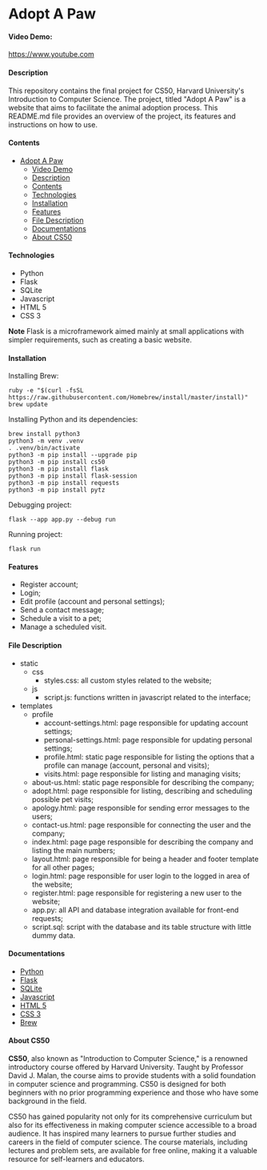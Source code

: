 # Adopt A Paw

#### Video Demo:

<https://www.youtube.com>

#### Description

This repository contains the final project for CS50, Harvard University's Introduction to Computer Science. The project, titled "Adopt A Paw" is a website that aims to facilitate the animal adoption process. This README.md file provides an overview of the project, its features and instructions on how to use.

#### Contents

- [Adopt A Paw](#adopt-a-paw)
  - [Video Demo](#video-demo)
  - [Description](#description)
  - [Contents](#contents)
  - [Technologies](#technologies)
  - [Installation](#installation)
  - [Features](#features)
  - [File Description](#file-description)
  - [Documentations](#documentations)
  - [About CS50](#about-cs50)

#### Technologies

- Python
- Flask
- SQLite
- Javascript
- HTML 5
- CSS 3

**Note** Flask is a microframework aimed mainly at small applications with simpler requirements, such as creating a basic website.

#### Installation

Installing Brew:

```
ruby -e "$(curl -fsSL https://raw.githubusercontent.com/Homebrew/install/master/install)"
brew update
```

Installing Python and its dependencies:

```
brew install python3
python3 -m venv .venv
. .venv/bin/activate
python3 -m pip install --upgrade pip
python3 -m pip install cs50
python3 -m pip install flask
python3 -m pip install flask-session
python3 -m pip install requests
python3 -m pip install pytz
```

Debugging project:

```
flask --app app.py --debug run
```

Running project:

```
flask run
```

#### Features

- Register account;
- Login;
- Edit profile (account and personal settings);
- Send a contact message;
- Schedule a visit to a pet;
- Manage a scheduled visit.

#### File Description

- static
  - css
    - styles.css: all custom styles related to the website;
  - js
    - script.js: functions written in javascript related to the interface;
- templates
  - profile
    - account-settings.html: page responsible for updating account settings;
    - personal-settings.html: page responsible for updating personal settings;
    - profile.html: static page responsible for listing the options that a profile can manage (account, personal and visits);
    - visits.html: page responsible for listing and managing visits;
  - about-us.html: static page responsible for describing the company;
  - adopt.html: page responsible for listing, describing and scheduling possible pet visits;
  - apology.html: page responsible for sending error messages to the users;
  - contact-us.html: page responsible for connecting the user and the company;
  - index.html: page page responsible for describing the company and listing the main numbers;
  - layout.html: page responsible for being a header and footer template for all other pages;
  - login.html: page responsible for user login to the logged in area of the website;
  - register.html: page responsible for registering a new user to the website;
  - app.py: all API and database integration available for front-end requests;
  - script.sql: script with the database and its table structure with little dummy data.

#### Documentations

- [Python](https://docs.python.org/3/)
- [Flask](https://flask.palletsprojects.com/en/latest/)
- [SQLite](https://www.sqlite.org/docs.html)
- [Javascript](https://developer.mozilla.org/en-US/docs/Web/JavaScript)
- [HTML 5](https://developer.mozilla.org/en-US/docs/Glossary/HTML5)
- [CSS 3](https://developer.mozilla.org/en-US/docs/Web/CSS)
- [Brew](https://brew.sh/)

#### About CS50

**CS50**, also known as "Introduction to Computer Science," is a renowned introductory course offered by Harvard University. Taught by Professor David J. Malan, the course aims to provide students with a solid foundation in computer science and programming. CS50 is designed for both beginners with no prior programming experience and those who have some background in the field.

CS50 has gained popularity not only for its comprehensive curriculum but also for its effectiveness in making computer science accessible to a broad audience. It has inspired many learners to pursue further studies and careers in the field of computer science. The course materials, including lectures and problem sets, are available for free online, making it a valuable resource for self-learners and educators.
